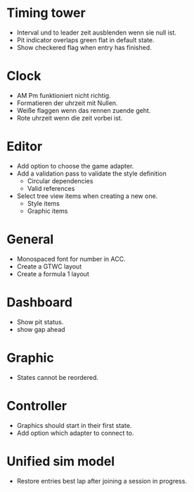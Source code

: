 # Timing tower
* Interval und to leader zeit ausblenden wenn sie null ist.
* Pit indicator overlaps green flat in default state.
* Show checkered flag when entry has finished.

# Clock
* AM Pm funktioniert nicht richtig.
* Formatieren der uhrzeit mit Nullen.
* Weiße flaggen wenn das rennen zuende geht.
* Rote uhrzeit wenn die zeit vorbei ist.

# Editor
* Add option to choose the game adapter.
* Add a validation pass to validate the style definition
    * Circular dependencies
    * Valid references
* Select tree view items when creating a new one.
    * Style items
    * Graphic items

# General
* Monospaced font for number in ACC.
* Create a GTWC layout
* Create a formula 1 layout

# Dashboard
* Show pit status.
* show gap ahead

# Graphic 
* States cannot be reordered.

# Controller
* Graphics should start in their first state.
* Add option which adapter to connect to.

# Unified sim model
* Restore entries best lap after joining a session in progress.

